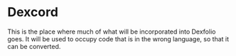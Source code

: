 # Dexcord
This is the place where much of what will be incorporated into Dexfolio goes.
It will be used to occupy code that is in the wrong language, so that it can be converted.
